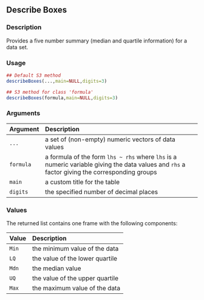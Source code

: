 ## Describe Boxes

### Description

Provides a five number summary (median and quartile information) for a data set.

### Usage

```r
## Default S3 method
describeBoxes(...,main=NULL,digits=3)

## S3 method for class 'formula'
describeBoxes(formula,main=NULL,digits=3)
```

### Arguments

Argument | Description
:-- | :--
```...``` | a set of (non-empty) numeric vectors of data values
```formula``` | a formula of the form `lhs ~ rhs` where `lhs` is a numeric variable giving the data values and `rhs` a factor giving the corresponding groups
```main``` | a custom title for the table
```digits``` | the specified number of decimal places

### Values

The returned list contains one frame with the following components:

Value | Description
:-- | :--
```Min``` | the minimum value of the data
```LQ``` | the value of the lower quartile
```Mdn``` | the median value
```UQ``` | the value of the upper quartile
```Max``` | the maximum value of the data

